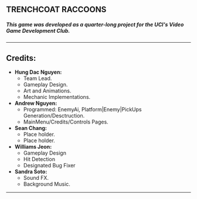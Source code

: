 ## TRENCHCOAT RACCOONS
##### This game was developed as a quarter-long project for the UCI's **_Video Game Development Club_**.

---

## **Credits:**
- **Hung Dac Nguyen:**
  - Team Lead.
  - Gameplay Design.
  - Art and Animations.
  - Mechanic Implementations.
- **Andrew Nguyen:**
  - Programmed: EnemyAi, Platform|Enemy|PickUps Generation/Desctruction.
  - MainMenu/Credits/Controls Pages.
- **Sean Chang:**
  - Place holder.
  - Place holder.
- **Williams Jeon:**
  - Gameplay Design
  - Hit Detection
  - Designated Bug Fixer
- **Sandra Soto:**
  - Sound FX.
  - Background Music.

---
